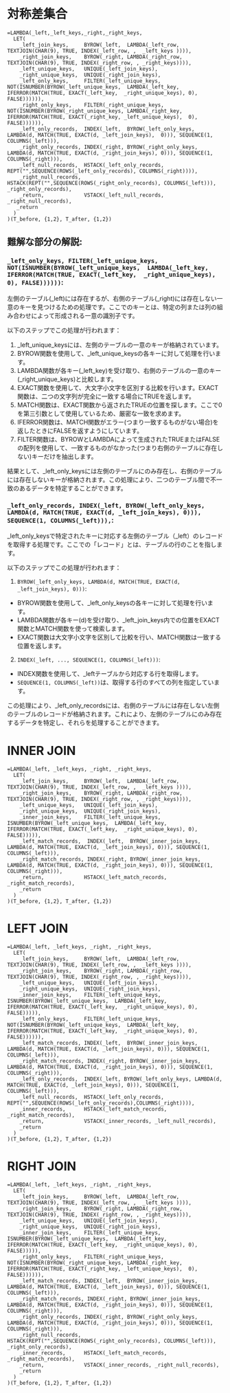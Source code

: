 # 対称差集合

```
=LAMBDA(_left,_left_keys,_right,_right_keys,
  LET(
    _left_join_keys,     BYROW(_left,  LAMBDA(_left_row,  TEXTJOIN(CHAR(9), TRUE, INDEX(_left_row, ,  _left_keys )))),
    _right_join_keys,    BYROW(_right, LAMBDA(_right_row, TEXTJOIN(CHAR(9), TRUE, INDEX(_right_row, , _right_keys)))),
    _left_unique_keys,   UNIQUE(_left_join_keys),
    _right_unique_keys,  UNIQUE(_right_join_keys),
    _left_only_keys,     FILTER(_left_unique_keys,  NOT(ISNUMBER(BYROW(_left_unique_keys,  LAMBDA(_left_key,  IFERROR(MATCH(TRUE, EXACT(_left_key,  _right_unique_keys), 0), FALSE)))))),
    _right_only_keys,    FILTER(_right_unique_keys, NOT(ISNUMBER(BYROW(_right_unique_keys, LAMBDA(_right_key, IFERROR(MATCH(TRUE, EXACT(_right_key, _left_unique_keys),  0), FALSE)))))),
    _left_only_records,  INDEX(_left,  BYROW(_left_only_keys,  LAMBDA(d, MATCH(TRUE, EXACT(d, _left_join_keys),  0))), SEQUENCE(1, COLUMNS(_left))),
    _right_only_records, INDEX(_right, BYROW(_right_only_keys, LAMBDA(d, MATCH(TRUE, EXACT(d, _right_join_keys), 0))), SEQUENCE(1, COLUMNS(_right))),
    _left_null_records,  HSTACK(_left_only_records, REPT("",SEQUENCE(ROWS(_left_only_records), COLUMNS(_right)))),
    _right_null_records, HSTACK(REPT("",SEQUENCE(ROWS(_right_only_records), COLUMNS(_left))),  _right_only_records),
    _return,             VSTACK(_left_null_records, _right_null_records),
   _return
  )
)(T_before, {1,2}, T_after, {1,2})
```
## 難解な部分の解説:
### ``_left_only_keys, FILTER(_left_unique_keys,  NOT(ISNUMBER(BYROW(_left_unique_keys,  LAMBDA(_left_key,  IFERROR(MATCH(TRUE, EXACT(_left_key,  _right_unique_keys), 0), FALSE))))))``:
左側のテーブル(_left)には存在するが、右側のテーブル(_right)には存在しない一意のキーを見つけるための処理です。ここでのキーとは、特定の列または列の組み合わせによって形成される一意の識別子です。

以下のステップでこの処理が行われます：

1. _left_unique_keysには、左側のテーブルの一意のキーが格納されています。
2. BYROW関数を使用して、_left_unique_keysの各キーに対して処理を行います。
3. LAMBDA関数が各キー(_left_key)を受け取り、右側のテーブルの一意のキー(_right_unique_keys)と比較します。
4. EXACT関数を使用して、大文字小文字を区別する比較を行います。EXACT関数は、二つの文字列が完全に一致する場合にTRUEを返します。
5. MATCH関数は、EXACT関数から返されたTRUEの位置を探します。ここで0を第三引数として使用しているため、厳密な一致を求めます。
6. IFERROR関数は、MATCH関数がエラー(つまり一致するものがない場合)を返したときにFALSEを返すようにしています。
7. FILTER関数は、BYROWとLAMBDAによって生成されたTRUEまたはFALSEの配列を使用して、一致するものがなかった(つまり右側のテーブルに存在しない)キーだけを抽出します。

結果として、_left_only_keysには左側のテーブルにのみ存在し、右側のテーブルには存在しないキーが格納されます。この処理により、二つのテーブル間で不一致のあるデータを特定することができます。

### ``_left_only_records, INDEX(_left, BYROW(_left_only_keys, LAMBDA(d, MATCH(TRUE, EXACT(d, _left_join_keys), 0))), SEQUENCE(1, COLUMNS(_left))),``:
_left_only_keysで特定されたキーに対応する左側のテーブル（_left）のレコードを取得する処理です。ここでの「レコード」とは、テーブルの行のことを指します。

以下のステップでこの処理が行われます：

1. ``BYROW(_left_only_keys, LAMBDA(d, MATCH(TRUE, EXACT(d, _left_join_keys), 0)))``:
- BYROW関数を使用して、_left_only_keysの各キーに対して処理を行います。
- LAMBDA関数が各キー(d)を受け取り、_left_join_keys内での位置をEXACT関数とMATCH関数を使って検索します。
- EXACT関数は大文字小文字を区別して比較を行い、MATCH関数は一致する位置を返します。
2. ``INDEX(_left, ..., SEQUENCE(1, COLUMNS(_left)))``:
- INDEX関数を使用して、_leftテーブルから対応する行を取得します。
- ``SEQUENCE(1, COLUMNS(_left))``は、取得する行のすべての列を指定しています。

この処理により、_left_only_recordsには、右側のテーブルには存在しない左側のテーブルのレコードが格納されます。これにより、左側のテーブルにのみ存在するデータを特定し、それらを処理することができます。

# INNER JOIN
```
=LAMBDA(_left, _left_keys, _right, _right_keys,
  LET(
    _left_join_keys,     BYROW(_left,  LAMBDA(_left_row,  TEXTJOIN(CHAR(9), TRUE, INDEX(_left_row, ,  _left_keys )))),
    _right_join_keys,    BYROW(_right, LAMBDA(_right_row, TEXTJOIN(CHAR(9), TRUE, INDEX(_right_row, , _right_keys)))),
    _left_unique_keys,   UNIQUE(_left_join_keys),
    _right_unique_keys,  UNIQUE(_right_join_keys),
    _inner_join_keys,    FILTER(_left_unique_keys,  ISNUMBER(BYROW(_left_unique_keys,  LAMBDA(_left_key,  IFERROR(MATCH(TRUE, EXACT(_left_key,  _right_unique_keys), 0), FALSE))))),
    _left_match_records,  INDEX(_left,  BYROW(_inner_join_keys, LAMBDA(d, MATCH(TRUE, EXACT(d, _left_join_keys), 0))), SEQUENCE(1, COLUMNS(_left))),
    _right_match_records, INDEX(_right, BYROW(_inner_join_keys, LAMBDA(d, MATCH(TRUE, EXACT(d, _right_join_keys), 0))), SEQUENCE(1, COLUMNS(_right))),
    _return,             HSTACK(_left_match_records, _right_match_records),
    _return
  )
)(T_before, {1,2}, T_after, {1,2})
```

# LEFT JOIN
```
=LAMBDA(_left, _left_keys, _right, _right_keys,
  LET(
    _left_join_keys,     BYROW(_left,  LAMBDA(_left_row,  TEXTJOIN(CHAR(9), TRUE, INDEX(_left_row, ,  _left_keys )))),
    _right_join_keys,    BYROW(_right, LAMBDA(_right_row, TEXTJOIN(CHAR(9), TRUE, INDEX(_right_row, , _right_keys)))),
    _left_unique_keys,   UNIQUE(_left_join_keys),
    _right_unique_keys,  UNIQUE(_right_join_keys),
    _inner_join_keys,    FILTER(_left_unique_keys,  ISNUMBER(BYROW(_left_unique_keys,  LAMBDA(_left_key,  IFERROR(MATCH(TRUE, EXACT(_left_key,  _right_unique_keys), 0), FALSE))))),
    _left_only_keys,     FILTER(_left_unique_keys,  NOT(ISNUMBER(BYROW(_left_unique_keys,  LAMBDA(_left_key,  IFERROR(MATCH(TRUE, EXACT(_left_key,  _right_unique_keys), 0), FALSE)))))),
    _left_match_records, INDEX(_left,  BYROW(_inner_join_keys, LAMBDA(d, MATCH(TRUE, EXACT(d, _left_join_keys), 0))), SEQUENCE(1, COLUMNS(_left))),
    _right_match_records, INDEX(_right, BYROW(_inner_join_keys, LAMBDA(d, MATCH(TRUE, EXACT(d, _right_join_keys), 0))), SEQUENCE(1, COLUMNS(_right))),
    _left_only_records,  INDEX(_left, BYROW(_left_only_keys, LAMBDA(d, MATCH(TRUE, EXACT(d, _left_join_keys), 0))), SEQUENCE(1, COLUMNS(_left))),
    _left_null_records,  HSTACK(_left_only_records, REPT("",SEQUENCE(ROWS(_left_only_records),COLUMNS(_right)))),
    _inner_records,      HSTACK(_left_match_records, _right_match_records),
    _return,             VSTACK(_inner_records, _left_null_records),
    _return
  )
)(T_before, {1,2}, T_after, {1,2})
```

# RIGHT JOIN
```
=LAMBDA(_left, _left_keys, _right, _right_keys,
  LET(
    _left_join_keys,     BYROW(_left,  LAMBDA(_left_row,  TEXTJOIN(CHAR(9), TRUE, INDEX(_left_row, ,  _left_keys )))),
    _right_join_keys,    BYROW(_right, LAMBDA(_right_row, TEXTJOIN(CHAR(9), TRUE, INDEX(_right_row, , _right_keys)))),
    _left_unique_keys,   UNIQUE(_left_join_keys),
    _right_unique_keys,  UNIQUE(_right_join_keys),
    _inner_join_keys,    FILTER(_left_unique_keys,  ISNUMBER(BYROW(_left_unique_keys,  LAMBDA(_left_key,  IFERROR(MATCH(TRUE, EXACT(_left_key,  _right_unique_keys), 0), FALSE))))),
    _right_only_keys,    FILTER(_right_unique_keys, NOT(ISNUMBER(BYROW(_right_unique_keys, LAMBDA(_right_key, IFERROR(MATCH(TRUE, EXACT(_right_key, _left_unique_keys),  0), FALSE)))))),
    _left_match_records, INDEX(_left,  BYROW(_inner_join_keys, LAMBDA(d, MATCH(TRUE, EXACT(d, _left_join_keys), 0))), SEQUENCE(1, COLUMNS(_left))),
    _right_match_records, INDEX(_right, BYROW(_inner_join_keys, LAMBDA(d, MATCH(TRUE, EXACT(d, _right_join_keys), 0))), SEQUENCE(1, COLUMNS(_right))),
    _right_only_records, INDEX(_right, BYROW(_right_only_keys, LAMBDA(d, MATCH(TRUE, EXACT(d, _right_join_keys), 0))), SEQUENCE(1, COLUMNS(_right))),
    _right_null_records, HSTACK(REPT("",SEQUENCE(ROWS(_right_only_records), COLUMNS(_left))),  _right_only_records),
    _inner_records,      HSTACK(_left_match_records, _right_match_records),
    _return,             VSTACK(_inner_records, _right_null_records),
    _return
  )
)(T_before, {1,2}, T_after, {1,2})
```
